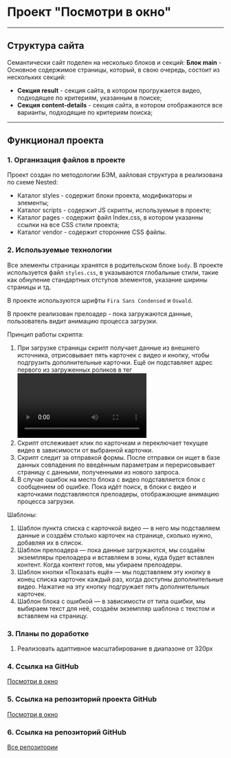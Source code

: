 # Проект "Посмотри в окно"
***
## Структура сайта
Семантически сайт поделен на несколько блоков и секций:
__Блок main__ - Основное содержимое страницы, который, в свою очередь, состоит из нескольких секций:
  * __Секция result__  - секция сайта, в котором прогружается видео, подходящее по критериям, указанным в поиске;
  * __Секция content-details__ - секция сайта, в котором отображаются все варианты, подходящие по критериям поиска;

***
## Функционал проекта
### 1. Организация файлов в проекте
Проект создан по методологии БЭМ, аайловая структура в реализована по схеме Nested:
* Каталог styles - содержит блоки проекта, модификаторы и элементы;
* Каталог scripts - содержит JS скрипты, используемые в проекте;
* Каталог pages - содержит файл Index.css, в котором указанны ссылки на все CSS стили проекта;
* Каталог vendor - содержит сторонние CSS файлы.

### 2. Используемые технологии
Все элементы страницы хранятся в родительском блоке `body`.
В проекте используется файл `styles.css`, в указываются глобальные стили, такие как обнуление стандартных отступов элементов, указание ширины страницы и тд.

В проекте используются  шрифты `Fira Sans Condensed` и `Oswald`.

В проекте реализован прелоадер - пока загружаются данные, пользователь видит анимацию процесса загрузки.

Принцип работы скрипта:

1. При загрузке страницы скрипт получает данные из внешнего источника, отрисовывает пять карточек с видео и кнопку, чтобы подгрузить дополнительные карточки. Ещё он подставляет адрес первого из загруженных роликов в тег <video> внутри крупного блока на странице.
2. Скрипт отслеживает клик по карточкам и переключает текущее видео в зависимости от выбранной карточки.
3. Cкрипт следит за отправкой формы. После отправки он ищет в базе данных совпадения по введённым параметрам и перерисовывает страницу с данными, полученными из нового запроса.
4. В случае ошибок на место блока с видео подставляется блок с сообщением об ошибке. Пока идёт поиск, в блоки с видео и карточками подставляются прелоадеры, отображающие анимацию процесса загрузки.

Шаблоны:
1. Шаблон пункта списка с карточкой видео — в него мы подставляем данные и создаём столько карточек на странице, сколько нужно, добавляя их в список.
2. Шаблон прелоадера — пока данные загружаются, мы создаём экземпляры прелоадера и вставляем в зоны, куда будет вставлен контент. Когда контент готов, мы убираем прелоадеры.
3. Шаблон кнопки «Показать ещё» — мы подставляем эту кнопку в конец списка карточек каждый раз, когда доступны дополнительные видео. Нажатие на эту кнопку подгружает пять дополнительных карточек.
4. Шаблон блока с ошибкой — в зависимости от типа ошибки, мы выбираем текст для неё, создаём экземпляр шаблона с текстом и вставляем на страницу.

### 3. Планы по доработке
1. Реализовать адаптивное масштабирование в диапазоне от 320px

### 4. Ссылка на GitHub
[Посмотри в окно](https://sergey-pyschkin.github.io/posmotri_v_okno/)

### 5. Ссылка на репозиторий проекта GitHub
[Посмотри в окно](https://github.com/sergey-pyschkin/ono-tebe-nado.git)

### 6. Ссылка на репозиторий GitHub
[Все репозитории](https://github.com/sergey-pyschkin?tab=repositories)


